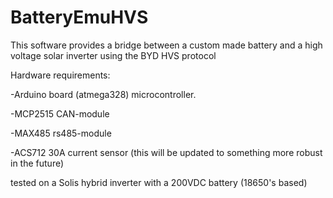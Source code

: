 # BatteryEmuHVS
This software provides a bridge between a custom made battery and a high voltage solar inverter using the BYD HVS protocol



Hardware requirements:

-Arduino board (atmega328) microcontroller.

-MCP2515 CAN-module

-MAX485 rs485-module 

-ACS712 30A current sensor (this will be updated to something more robust in the future)



tested on a Solis hybrid inverter with a 200VDC battery (18650's based)

